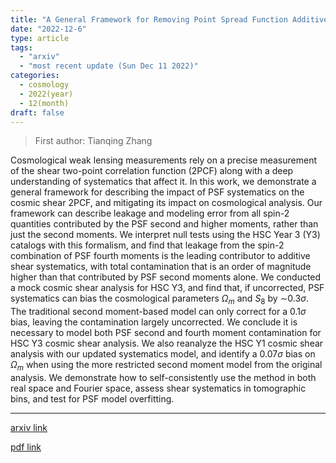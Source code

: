 ```yaml
---
title: "A General Framework for Removing Point Spread Function Additive Systematics in Cosmological Weak Lensing Analysis"
date: "2022-12-6"
type: article
tags:
  - "arxiv"
  - "most recent update (Sun Dec 11 2022)"
categories:
  - cosmology
  - 2022(year)
  - 12(month)
draft: false
---
```


> First author: Tianqing Zhang

 Cosmological weak lensing measurements rely on a precise measurement of the
shear two-point correlation function (2PCF) along with a deep understanding of
systematics that affect it. In this work, we demonstrate a general framework
for describing the impact of PSF systematics on the cosmic shear 2PCF, and
mitigating its impact on cosmological analysis. Our framework can describe
leakage and modeling error from all spin-2 quantities contributed by the PSF
second and higher moments, rather than just the second moments. We interpret
null tests using the HSC Year 3 (Y3) catalogs with this formalism, and find
that leakage from the spin-2 combination of PSF fourth moments is the leading
contributor to additive shear systematics, with total contamination that is an
order of magnitude higher than that contributed by PSF second moments alone. We
conducted a mock cosmic shear analysis for HSC Y3, and find that, if
uncorrected, PSF systematics can bias the cosmological parameters $\Omega_m$
and $S_8$ by $\sim$0.3$\sigma$. The traditional second moment-based model can
only correct for a 0.1$\sigma$ bias, leaving the contamination largely
uncorrected. We conclude it is necessary to model both PSF second and fourth
moment contamination for HSC Y3 cosmic shear analysis. We also reanalyze the
HSC Y1 cosmic shear analysis with our updated systematics model, and identify a
0.07$\sigma$ bias on $\Omega_m$ when using the more restricted second moment
model from the original analysis. We demonstrate how to self-consistently use
the method in both real space and Fourier space, assess shear systematics in
tomographic bins, and test for PSF model overfitting.

---
[arxiv link](http://arxiv.org/abs/2212.03257v1)

[pdf link](http://arxiv.org/pdf/2212.03257v1)